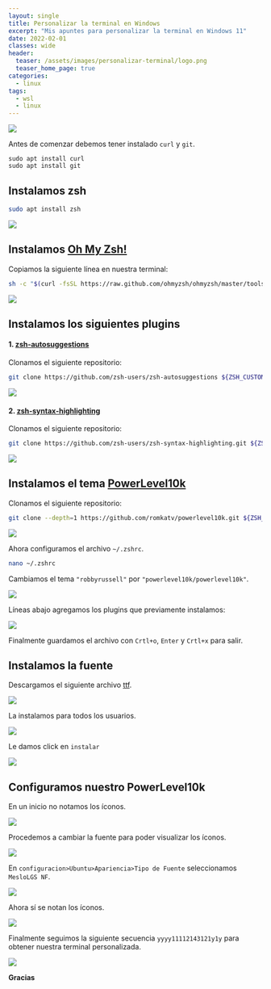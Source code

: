 ```yaml
---
layout: single
title: Personalizar la terminal en Windows
excerpt: "Mis apuntes para personalizar la terminal en Windows 11"
date: 2022-02-01
classes: wide
header:
  teaser: /assets/images/personalizar-terminal/logo.png
  teaser_home_page: true
categories:
  - linux
tags:  
  - wsl
  - linux
---
```


![](/assets/images/personalizar-terminal/logo.png)

Antes de comenzar debemos tener instalado `curl` y `git`.

    sudo apt install curl
    sudo apt install git

## Instalamos zsh

```sh
sudo apt install zsh
```

![](/assets/images/personalizar-terminal/1.png)

## Instalamos [Oh My Zsh!](https://ohmyz.sh/#install)

Copiamos la siguiente línea en nuestra terminal:

```sh
sh -c "$(curl -fsSL https://raw.github.com/ohmyzsh/ohmyzsh/master/tools/install.sh)"
```

![](/assets/images/personalizar-terminal/2.png)

## Instalamos los siguientes plugins

#### 1. [zsh-autosuggestions](https://github.com/zsh-users/zsh-autosuggestions/blob/master/INSTALL.md#oh-my-zsh)

Clonamos el siguiente repositorio:

```sh
git clone https://github.com/zsh-users/zsh-autosuggestions ${ZSH_CUSTOM:-~/.oh-my-zsh/custom}/plugins/zsh-autosuggestions
```

![](/assets/images/personalizar-terminal/3.png)

#### 2. [zsh-syntax-highlighting](https://github.com/zsh-users/zsh-syntax-highlighting/blob/master/INSTALL.md#oh-my-zsh)

Clonamos el siguiente repositorio:

```sh
git clone https://github.com/zsh-users/zsh-syntax-highlighting.git ${ZSH_CUSTOM:-~/.oh-my-zsh/custom}/plugins/zsh-syntax-highlighting
```

![](/assets/images/personalizar-terminal/4.png)

## Instalamos el tema [PowerLevel10k](https://github.com/romkatv/powerlevel10k#oh-my-zsh)

Clonamos el siguiente repositorio:

```sh
git clone --depth=1 https://github.com/romkatv/powerlevel10k.git ${ZSH_CUSTOM:-$HOME/.oh-my-zsh/custom}/themes/powerlevel10k
```

![](/assets/images/personalizar-terminal/5.png)

Ahora configuramos el archivo `~/.zshrc`.

```sh
nano ~/.zshrc
```

Cambiamos el tema `"robbyrussell"` por `"powerlevel10k/powerlevel10k"`.

![](/assets/images/personalizar-terminal/6.png)

Líneas abajo agregamos los plugins que previamente instalamos:

![](/assets/images/personalizar-terminal/7.png)

Finalmente guardamos el archivo con `Crtl+o`, `Enter` y `Crtl+x` para salir.

## Instalamos la fuente

Descargamos el siguiente archivo [ttf](https://github.com/romkatv/powerlevel10k#manual-font-installation).

![](/assets/images/personalizar-terminal/8.png)

La instalamos para todos los usuarios.

![](/assets/images/personalizar-terminal/9.png)

Le damos click en `instalar`

![](/assets/images/personalizar-terminal/10.png)

## Configuramos nuestro PowerLevel10k

En un inicio no notamos los íconos.

![](/assets/images/personalizar-terminal/11.png)

Procedemos a cambiar la fuente para poder visualizar los íconos.

![](/assets/images/personalizar-terminal/12.png)

En `configuracion>Ubuntu>Apariencia>Tipo de Fuente` seleccionamos `MesloLGS NF`.

![](/assets/images/personalizar-terminal/13.png)

Ahora sí se notan los íconos.

![](/assets/images/personalizar-terminal/14.png)

Finalmente seguimos la siguiente secuencia `yyyy11112143121y1y` para obtener nuestra terminal personalizada.

![](/assets/images/personalizar-terminal/15.png)

**Gracias**
